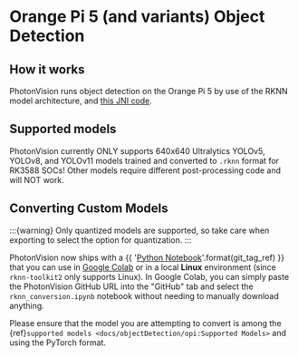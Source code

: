 # Orange Pi 5 (and variants) Object Detection

## How it works

PhotonVision runs object detection on the Orange Pi 5 by use of the RKNN model architecture, and [this JNI code](https://github.com/PhotonVision/rknn_jni).

## Supported models

PhotonVision currently ONLY supports 640x640 Ultralytics YOLOv5, YOLOv8, and YOLOv11 models trained and converted to `.rknn` format for RK3588 SOCs! Other models require different post-processing code and will NOT work.

## Converting Custom Models

:::{warning}
Only quantized models are supported, so take care when exporting to select the option for quantization.
:::

PhotonVision now ships with a {{ '[Python Notebook](https://github.com/PhotonVision/photonvision/blob/{}/scripts/rknn_conversion.ipynb)'.format(git_tag_ref) }} that you can use in [Google Colab](https://colab.research.google.com) or in a local **Linux** environment (since `rknn-toolkit2` only supports Linux). In Google Colab, you can simply paste the PhotonVision GitHub URL into the "GitHub" tab and select the `rknn_conversion.ipynb` notebook without needing to manually download anything.

Please ensure that the model you are attempting to convert is among the {ref}`supported models <docs/objectDetection/opi:Supported Models>` and using the PyTorch format.
